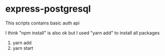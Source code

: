 # express-postgresql
This scripts contains basic auth api

I think "npm install" is also ok but I used "yarn add" to install all packages

1) yarn add
2) yarn start
